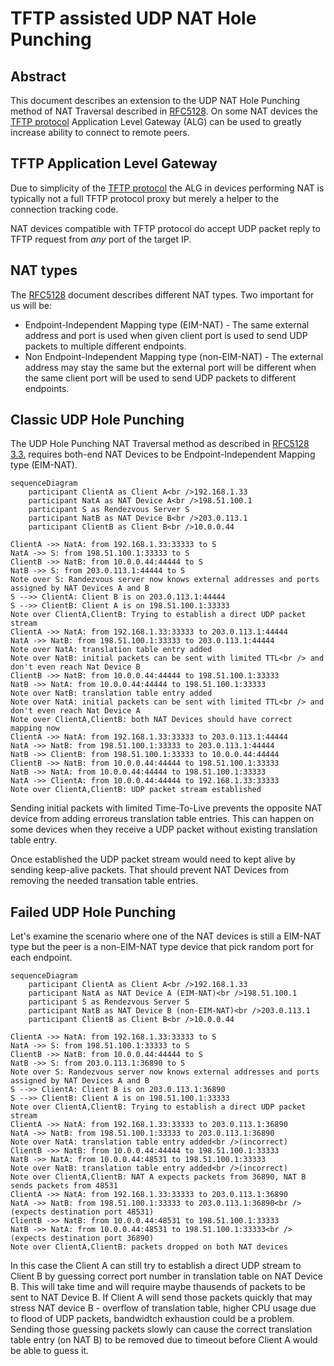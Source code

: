 # TFTP assisted UDP NAT Hole Punching

## Abstract

This document describes an extension to the UDP NAT Hole Punching method of NAT Traversal described in [RFC5128](https://www.rfc-editor.org/rfc/rfc5128.html).
On some NAT devices the [TFTP protocol](https://www.rfc-editor.org/rfc/rfc1350) Application Level Gateway (ALG) can be used to greatly increase ability to connect to remote peers.

## TFTP Application Level Gateway

Due to simplicity of the [TFTP protocol](https://www.rfc-editor.org/rfc/rfc1350) the ALG in devices performing NAT is typically not a full TFTP protocol proxy but merely a helper to the connection tracking code.

NAT devices compatible with TFTP protocol do accept UDP packet reply to TFTP request from *any* port of the target IP.

## NAT types

The [RFC5128](https://www.rfc-editor.org/rfc/rfc5128.html) document describes different NAT types. Two important for us will be:

- Endpoint-Independent Mapping type (EIM-NAT) - The same external address and port is used when given client port is used to send UDP packets to multiple different endpoints.
- Non Endpoint-Independent Mapping type (non-EIM-NAT) - The external address may stay the same but the external port will be different when the same client port will be used to send UDP packets to different endpoints.

## Classic UDP Hole Punching

The UDP Hole Punching NAT Traversal method as described in 
[RFC5128 3.3.](https://www.rfc-editor.org/rfc/rfc5128.html#section-3.3)
requires both-end NAT Devices to be Endpoint-Independent Mapping type (EIM-NAT).

```mermaid
sequenceDiagram
    participant ClientA as Client A<br />192.168.1.33
    participant NatA as NAT Device A<br />198.51.100.1
    participant S as Rendezvous Server S
    participant NatB as NAT Device B<br />203.0.113.1
    participant ClientB as Client B<br />10.0.0.44

ClientA ->> NatA: from 192.168.1.33:33333 to S
NatA ->> S: from 198.51.100.1:33333 to S
ClientB ->> NatB: from 10.0.0.44:44444 to S
NatB ->> S: from 203.0.113.1:44444 to S
Note over S: Randezvous server now knows external addresses and ports assigned by NAT Devices A and B
S -->> ClientA: Client B is on 203.0.113.1:44444
S -->> ClientB: Client A is on 198.51.100.1:33333
Note over ClientA,ClientB: Trying to establish a direct UDP packet stream
ClientA ->> NatA: from 192.168.1.33:33333 to 203.0.113.1:44444
NatA ->> NatB: from 198.51.100.1:33333 to 203.0.113.1:44444
Note over NatA: translation table entry added
Note over NatB: initial packets can be sent with limited TTL<br /> and don't even reach Nat Device B
ClientB ->> NatB: from 10.0.0.44:44444 to 198.51.100.1:33333
NatB ->> NatA: from 10.0.0.44:44444 to 198.51.100.1:33333
Note over NatB: translation table entry added
Note over NatA: initial packets can be sent with limited TTL<br /> and don't even reach Nat Device A
Note over ClientA,ClientB: both NAT Devices should have correct mapping now
ClientA ->> NatA: from 192.168.1.33:33333 to 203.0.113.1:44444
NatA ->> NatB: from 198.51.100.1:33333 to 203.0.113.1:44444
NatB ->> ClientB: from 198.51.100.1:33333 to 10.0.0.44:44444
ClientB ->> NatB: from 10.0.0.44:44444 to 198.51.100.1:33333
NatB ->> NatA: from 10.0.0.44:44444 to 198.51.100.1:33333
NatA ->> ClientA: from 10.0.0.44:44444 to 192.168.1.33:33333
Note over ClientA,ClientB: UDP packet stream established
```

Sending initial packets with limited Time-To-Live prevents the opposite NAT device from adding erroreus translation table entries.
This can happen on some devices when they receive a UDP packet without existing translation table entry.

Once established the UDP packet stream would need to kept alive by sending keep-alive packets. That should prevent NAT Devices from removing the needed transation table entries.

## Failed UDP Hole Punching

Let's examine the scenario where one of the NAT devices is still a EIM-NAT type but the peer is a non-EIM-NAT type device that pick random port for each endpoint.

```mermaid
sequenceDiagram
    participant ClientA as Client A<br />192.168.1.33
    participant NatA as NAT Device A (EIM-NAT)<br />198.51.100.1
    participant S as Rendezvous Server S
    participant NatB as NAT Device B (non-EIM-NAT)<br />203.0.113.1
    participant ClientB as Client B<br />10.0.0.44

ClientA ->> NatA: from 192.168.1.33:33333 to S
NatA ->> S: from 198.51.100.1:33333 to S
ClientB ->> NatB: from 10.0.0.44:44444 to S
NatB ->> S: from 203.0.113.1:36890 to S
Note over S: Randezvous server now knows external addresses and ports assigned by NAT Devices A and B
S -->> ClientA: Client B is on 203.0.113.1:36890
S -->> ClientB: Client A is on 198.51.100.1:33333
Note over ClientA,ClientB: Trying to establish a direct UDP packet stream
ClientA ->> NatA: from 192.168.1.33:33333 to 203.0.113.1:36890
NatA ->> NatB: from 198.51.100.1:33333 to 203.0.113.1:36890
Note over NatA: translation table entry added<br />(incorrect)
ClientB ->> NatB: from 10.0.0.44:44444 to 198.51.100.1:33333
NatB ->> NatA: from 10.0.0.44:48531 to 198.51.100.1:33333
Note over NatB: translation table entry added<br />(incorrect)
Note over ClientA,ClientB: NAT A expects packets from 36890, NAT B sends packets from 48531
ClientA ->> NatA: from 192.168.1.33:33333 to 203.0.113.1:36890
NatA ->> NatB: from 198.51.100.1:33333 to 203.0.113.1:36890<br />(expects destination port 48531)
ClientB ->> NatB: from 10.0.0.44:48531 to 198.51.100.1:33333
NatB ->> NatA: from 10.0.0.44:48531 to 198.51.100.1:33333<br />(expects destination port 36890)
Note over ClientA,ClientB: packets dropped on both NAT devices
```

In this case the Client A can still try to establish a direct UDP stream to Client B by guessing correct port number in translation table on NAT Device B. This will take time and will require maybe thausends of packets to be sent to NAT Device B.
If Client A will send those packets quickly that may stress NAT device B - overflow of translation table, higher CPU usage due to flood of UDP packets, bandwidtch exhaustion could be a problem. Sending those guessing packets slowly can cause the correct translation table entry (on NAT B) to be removed due to timeout before Client A would be able to guess it.

